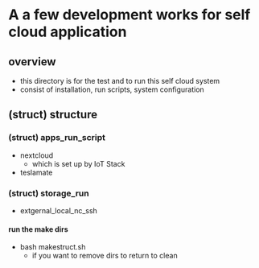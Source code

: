 # A  a few development works for self cloud application
## overview
- this directory is for the test and to run this self cloud system
- consist of installation, run scripts, system configuration

## (struct) structure
### (struct) apps_run_script
- nextcloud
  - which is set up by IoT Stack   
- teslamate
### (struct) storage_run
- extgernal_local_nc_ssh
#### run the make dirs
- bash makestruct.sh
  - if you want to remove dirs to return to clean  
